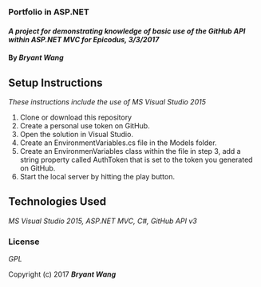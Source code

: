 ### Portfolio in ASP.NET

#### _A project for demonstrating knowledge of basic use of the GitHub API within ASP.NET MVC for Epicodus, 3/3/2017_

#### By _**Bryant Wang**_

## Setup Instructions

_These instructions include the use of MS Visual Studio 2015_

1. Clone or download this repository
2. Create a personal use token on GitHub.
3. Open the solution in Visual Studio.
4. Create an EnvironmentVariables.cs file in the Models folder. 
5. Create an EnvironmenVariables class within the file in step 3, add a string property called AuthToken that is set to the token you generated on GitHub.
6. Start the local server by hitting the play button.

## Technologies Used

_MS Visual Studio 2015, ASP.NET MVC, C#, GitHub API v3_

### License

*GPL*

Copyright (c) 2017 **_Bryant Wang_**

